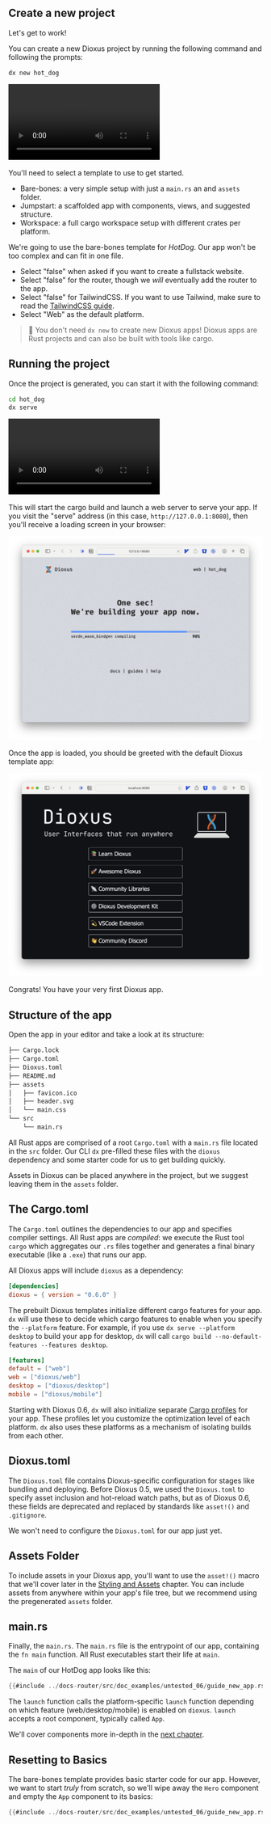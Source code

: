 
## Create a new project

Let's get to work!

You can create a new Dioxus project by running the following command and following the prompts:

```sh
dx new hot_dog
```

![dxnew](/assets/06_docs/dx_new_06.mp4)

You'll need to select a template to use to get started.

- Bare-bones: a very simple setup with just a `main.rs` an and `assets` folder.
- Jumpstart: a scaffolded app with components, views, and suggested structure.
- Workspace: a full cargo workspace setup with different crates per platform.

We're going to use the bare-bones template for *HotDog*. Our app won't be too complex and can fit in one file.

- Select "false" when asked if you want to create a fullstack website.
- Select "false" for the router, though we *will* eventually add the router to the app.
- Select "false" for TailwindCSS. If you want to use Tailwind, make sure to read the [TailwindCSS guide](../cookbook/tailwind.md).
- Select "Web" as the default platform.

> 📣 You don't need `dx new` to create new Dioxus apps! Dioxus apps are Rust projects and can also be built with tools like cargo.


## Running the project

Once the project is generated, you can start it with the following command:

```sh
cd hot_dog
dx serve
```

![Serve](/assets/06_docs/dx_serve_06.mp4)

This will start the cargo build and launch a web server to serve your app. If you visit the "serve" address (in this case, `http://127.0.0.1:8080`), then you'll receive a loading screen in your browser:

![loading](/assets/06_docs/hotdog_loading.png)

Once the app is loaded, you should be greeted with the default Dioxus template app:

![app](/assets/06_docs/default_dioxus_app.png)

Congrats! You have your very first Dioxus app.

## Structure of the app

Open the app in your editor and take a look at its structure:

```sh
├── Cargo.lock
├── Cargo.toml
├── Dioxus.toml
├── README.md
├── assets
│   ├── favicon.ico
│   ├── header.svg
│   └── main.css
└── src
    └── main.rs
```

All Rust apps are comprised of a root `Cargo.toml` with a `main.rs` file located in the `src` folder. Our CLI `dx` pre-filled these files with the `dioxus` dependency and some starter code for us to get building quickly.

Assets in Dioxus can be placed anywhere in the project, but we suggest leaving them in the `assets` folder.

## The Cargo.toml

The `Cargo.toml` outlines the dependencies to our app and specifies compiler settings. All Rust apps are *compiled*: we execute the Rust tool `cargo` which aggregates our `.rs` files together and generates a final binary executable (like a `.exe`) that runs our app.

All Dioxus apps will include `dioxus` as a dependency:

```toml
[dependencies]
dioxus = { version = "0.6.0" }
```

The prebuilt Dioxus templates initialize different cargo features for your app. `dx` will use these to decide which cargo features to enable when you specify the `--platform` feature. For example, if you use `dx serve --platform desktop` to build your app for desktop, `dx` will call `cargo build --no-default-features --features desktop`.

```toml
[features]
default = ["web"]
web = ["dioxus/web"]
desktop = ["dioxus/desktop"]
mobile = ["dioxus/mobile"]
```

Starting with Dioxus 0.6, `dx` will also initialize separate [Cargo profiles](https://doc.rust-lang.org/cargo/reference/profiles.html) for your app. These profiles let you customize the optimization level of each platform. `dx` also uses these platforms as a mechanism of isolating builds from each other.

## Dioxus.toml

The `Dioxus.toml` file contains Dioxus-specific configuration for stages like bundling and deploying. Before Dioxus 0.5, we used the `Dioxus.toml` to specify asset inclusion and hot-reload watch paths, but as of Dioxus 0.6, these fields are deprecated and replaced by standards like `asset!()` and `.gitignore`.

We won't need to configure the `Dioxus.toml` for our app just yet.

## Assets Folder

To include assets in your Dioxus app, you'll want to use the `asset!()` macro that we'll cover later in the [Styling and Assets](assets.md) chapter. You can include assets from anywhere within your app's file tree, but we recommend using the pregenerated `assets` folder.

## main.rs

Finally, the `main.rs`. The `main.rs` file is the entrypoint of our app, containing the `fn main` function. All Rust executables start their life at `main`.

The `main` of our HotDog app looks like this:

```rust
{{#include ../docs-router/src/doc_examples/untested_06/guide_new_app.rs:new_app}}
```

The `launch` function calls the platform-specific `launch` function depending on which feature (web/desktop/mobile) is enabled on `dioxus`. `launch` accepts a root component, typically called `App`.

We'll cover components more in-depth in the [next chapter](component.md).

## Resetting to Basics

The bare-bones template provides basic starter code for our app. However, we want to start *truly* from scratch, so we'll wipe away the `Hero` component and empty the `App` component to its basics:

```rust
{{#include ../docs-router/src/doc_examples/untested_06/guide_new_app.rs:new_app_full}}
```
